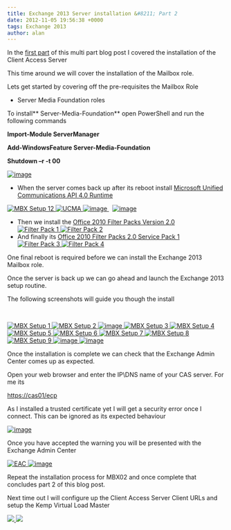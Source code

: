```yaml
---
title: Exchange 2013 Server installation &#8211; Part 2
date: 2012-11-05 19:56:38 +0000
tags: Exchange 2013
author: alan
---
```


In the [first part](http://everythingsysadmin.wordpress.com/2012/11/03/exchange-2013-server-installation-part-1/) of this multi part blog post I covered the installation of the Client Access Server

This time around we will cover the installation of the Mailbox role.

Lets get started by covering off the pre-requisites the Mailbox Role

- Server Media Foundation roles  

To install** Server-Media-Foundation** open PowerShell and run the following commands

**Import-Module ServerManager**

**Add-WindowsFeature Server-Media-Foundation**

**Shutdown –r -t 00**

[ ![image](http://everythingsysadmin.files.wordpress.com/2012/11/image_thumb.png?w=244&h=67&h=67 "image") ](http://everythingsysadmin.files.wordpress.com/2012/11/image.png)

- When the server comes back up after its reboot install [Microsoft Unified Communications API 4.0 Runtime](http://www.microsoft.com/en-gb/download/details.aspx?id=34992)

[ ![MBX Setup 12](http://everythingsysadmin.files.wordpress.com/2012/11/mbx-setup-12_thumb.png?w=244&h=229 "MBX Setup 12") ](http://everythingsysadmin.files.wordpress.com/2012/11/mbx-setup-12.png) [ ![UCMA](http://everythingsysadmin.files.wordpress.com/2012/11/ucma_thumb.png?w=244&h=229&h=229) ](http://everythingsysadmin.files.wordpress.com/2012/11/ucma.png) [ ![image](http://everythingsysadmin.files.wordpress.com/2012/11/image_thumb3.png?w=244&h=228 "image") ](http://everythingsysadmin.files.wordpress.com/2012/11/image3.png)  [ ![image](http://everythingsysadmin.files.wordpress.com/2012/11/image_thumb4.png?w=244&h=229 "image") ](http://everythingsysadmin.files.wordpress.com/2012/11/image4.png)

- Then we install the [Office 2010 Filter Packs Version 2.0](http://go.microsoft.com/fwlink/?LinkId=191548)  
[ ![Filter Pack 1](http://everythingsysadmin.files.wordpress.com/2012/11/filter-pack-1_thumb.png?w=244&h=201 "Filter Pack 1") ](http://everythingsysadmin.files.wordpress.com/2012/11/filter-pack-1.png) [ ![Filter Pack 2](http://everythingsysadmin.files.wordpress.com/2012/11/filter-pack-2_thumb.png?w=244&h=212 "Filter Pack 2") ](http://everythingsysadmin.files.wordpress.com/2012/11/filter-pack-2.png)
- And finally its [Office 2010 Filter Packs 2.0 Service Pack 1](http://go.microsoft.com/fwlink/?LinkId=262358)  
[ ![Filter Pack 3](http://everythingsysadmin.files.wordpress.com/2012/11/filter-pack-3_thumb.png?w=244&h=155 "Filter Pack 3") ](http://everythingsysadmin.files.wordpress.com/2012/11/filter-pack-3.png) [ ![Filter Pack 4](http://everythingsysadmin.files.wordpress.com/2012/11/filter-pack-4_thumb.png?w=244&h=95 "Filter Pack 4") ](http://everythingsysadmin.files.wordpress.com/2012/11/filter-pack-4.png)

One final reboot is required before we can install the Exchange 2013 Mailbox role.

Once the server is back up we can go ahead and launch the Exchange 2013 setup routine.

The following screenshots will guide you though the install

 

[ ![MBX Setup 1](http://everythingsysadmin.files.wordpress.com/2012/11/mbx-setup-1_thumb.png?w=244&h=214 "MBX Setup 1") ](http://everythingsysadmin.files.wordpress.com/2012/11/mbx-setup-1.png) [ ![MBX Setup 2](http://everythingsysadmin.files.wordpress.com/2012/11/mbx-setup-2_thumb.png?w=244&h=214 "MBX Setup 2") ](http://everythingsysadmin.files.wordpress.com/2012/11/mbx-setup-2.png) [ ![image](http://everythingsysadmin.files.wordpress.com/2012/11/image_thumb5.png?w=244&h=214 "image") ](http://everythingsysadmin.files.wordpress.com/2012/11/image5.png) [ ![MBX Setup 3](http://everythingsysadmin.files.wordpress.com/2012/11/mbx-setup-3_thumb.png?w=244&h=214 "MBX Setup 3") ](http://everythingsysadmin.files.wordpress.com/2012/11/mbx-setup-3.png) [ ![MBX Setup 4](http://everythingsysadmin.files.wordpress.com/2012/11/mbx-setup-4_thumb.png?w=244&h=214 "MBX Setup 4") ](http://everythingsysadmin.files.wordpress.com/2012/11/mbx-setup-4.png) [ ![MBX Setup 5](http://everythingsysadmin.files.wordpress.com/2012/11/mbx-setup-5_thumb.png?w=244&h=214 "MBX Setup 5") ](http://everythingsysadmin.files.wordpress.com/2012/11/mbx-setup-5.png) [ ![MBX Setup 6](http://everythingsysadmin.files.wordpress.com/2012/11/mbx-setup-6_thumb.png?w=244&h=214 "MBX Setup 6") ](http://everythingsysadmin.files.wordpress.com/2012/11/mbx-setup-6.png) [ ![MBX Setup 7](http://everythingsysadmin.files.wordpress.com/2012/11/mbx-setup-7_thumb.png?w=244&h=214 "MBX Setup 7") ](http://everythingsysadmin.files.wordpress.com/2012/11/mbx-setup-7.png) [ ![MBX Setup 8](http://everythingsysadmin.files.wordpress.com/2012/11/mbx-setup-8_thumb.png?w=244&h=214 "MBX Setup 8") ](http://everythingsysadmin.files.wordpress.com/2012/11/mbx-setup-8.png) [ ![MBX Setup 9](http://everythingsysadmin.files.wordpress.com/2012/11/mbx-setup-9_thumb.png?w=244&h=214 "MBX Setup 9") ](http://everythingsysadmin.files.wordpress.com/2012/11/mbx-setup-9.png) [ ![image](http://everythingsysadmin.files.wordpress.com/2012/11/image_thumb6.png?w=244&h=214 "image") ](http://everythingsysadmin.files.wordpress.com/2012/11/image6.png) [ ![image](http://everythingsysadmin.files.wordpress.com/2012/11/image_thumb7.png?w=244&h=214 "image") ](http://everythingsysadmin.files.wordpress.com/2012/11/image7.png)

Once the installation is complete we can check that the Exchange Admin Center comes up as expected.

Open your web browser and enter the IP\DNS name of your CAS server. For me its

[https://cas01/ecp](https://cas01/ecp)

As I installed a trusted certificate yet I will get a security error once I connect. This can be ignored as its expected behaviour

[ ![image](http://everythingsysadmin.files.wordpress.com/2012/11/image_thumb1.png?w=244&h=111 "image") ](http://everythingsysadmin.files.wordpress.com/2012/11/image1.png)

Once you have accepted the warning you will be presented with the Exchange Admin Center

[ ![EAC](http://everythingsysadmin.files.wordpress.com/2012/11/eac_thumb.png?w=244&h=124 "EAC") ](http://everythingsysadmin.files.wordpress.com/2012/11/eac.png) [ ![image](http://everythingsysadmin.files.wordpress.com/2012/11/image_thumb2.png?w=244&h=138 "image") ](http://everythingsysadmin.files.wordpress.com/2012/11/image2.png)

Repeat the installation process for MBX02 and once complete that concludes part 2 of this blog post.

Next time out I will configure up the Client Access Server Client URLs and setup the Kemp Virtual Load Master

    
[ ![](http://feeds.wordpress.com/1.0/comments/everythingsysadmin.wordpress.com/512/) ](http://feeds.wordpress.com/1.0/gocomments/everythingsysadmin.wordpress.com/512/) ![](http://stats.wordpress.com/b.gif?host=everythingsysadmin.wordpress.com&blog=8998607&post=512&subd=everythingsysadmin&ref=&feed=1)

